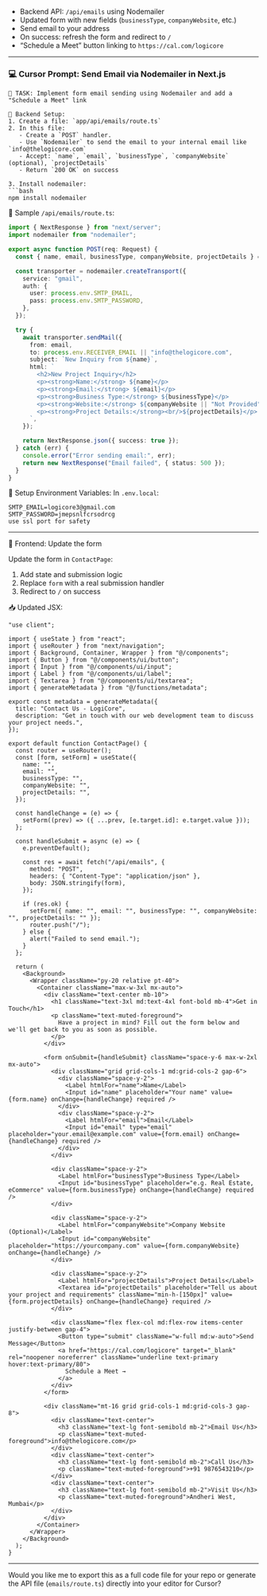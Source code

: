 
* Backend API: `/api/emails` using Nodemailer
* Updated form with new fields (`businessType`, `companyWebsite`, etc.)
* Send email to your address
* On success: refresh the form and redirect to `/`
* “Schedule a Meet” button linking to `https://cal.com/logicore`

---

### 💻 Cursor Prompt: Send Email via Nodemailer in Next.js

````prompt
🧩 TASK: Implement form email sending using Nodemailer and add a "Schedule a Meet" link

🔧 Backend Setup:
1. Create a file: `app/api/emails/route.ts`
2. In this file:
   - Create a `POST` handler.
   - Use `Nodemailer` to send the email to your internal email like `info@thelogicore.com`
   - Accept: `name`, `email`, `businessType`, `companyWebsite` (optional), `projectDetails`
   - Return `200 OK` on success

3. Install nodemailer:
```bash
npm install nodemailer
````

📩 Sample `/api/emails/route.ts`:

```ts
import { NextResponse } from "next/server";
import nodemailer from "nodemailer";

export async function POST(req: Request) {
  const { name, email, businessType, companyWebsite, projectDetails } = await req.json();

  const transporter = nodemailer.createTransport({
    service: "gmail",
    auth: {
      user: process.env.SMTP_EMAIL,
      pass: process.env.SMTP_PASSWORD,
    },
  });

  try {
    await transporter.sendMail({
      from: email,
      to: process.env.RECEIVER_EMAIL || "info@thelogicore.com",
      subject: `New Inquiry from ${name}`,
      html: `
        <h2>New Project Inquiry</h2>
        <p><strong>Name:</strong> ${name}</p>
        <p><strong>Email:</strong> ${email}</p>
        <p><strong>Business Type:</strong> ${businessType}</p>
        <p><strong>Website:</strong> ${companyWebsite || "Not Provided"}</p>
        <p><strong>Project Details:</strong><br/>${projectDetails}</p>
      `,
    });

    return NextResponse.json({ success: true });
  } catch (err) {
    console.error("Error sending email:", err);
    return new NextResponse("Email failed", { status: 500 });
  }
}
```

🧠 Setup Environment Variables:
In `.env.local`:

```env
SMTP_EMAIL=logicore3@gmail.com
SMTP_PASSWORD=jmepsnlfcrsodrcg
use ssl port for safety 
```

---

🧩 Frontend: Update the form

Update the form in `ContactPage`:

1. Add state and submission logic
2. Replace `form` with a real submission handler
3. Redirect to `/` on success

📥 Updated JSX: 

```tsx
"use client";

import { useState } from "react";
import { useRouter } from "next/navigation";
import { Background, Container, Wrapper } from "@/components";
import { Button } from "@/components/ui/button";
import { Input } from "@/components/ui/input";
import { Label } from "@/components/ui/label";
import { Textarea } from "@/components/ui/textarea";
import { generateMetadata } from "@/functions/metadata";

export const metadata = generateMetadata({
  title: "Contact Us - LogiCore",
  description: "Get in touch with our web development team to discuss your project needs.",
});

export default function ContactPage() {
  const router = useRouter();
  const [form, setForm] = useState({
    name: "",
    email: "",
    businessType: "",
    companyWebsite: "",
    projectDetails: "",
  });

  const handleChange = (e) => {
    setForm((prev) => ({ ...prev, [e.target.id]: e.target.value }));
  };

  const handleSubmit = async (e) => {
    e.preventDefault();

    const res = await fetch("/api/emails", {
      method: "POST",
      headers: { "Content-Type": "application/json" },
      body: JSON.stringify(form),
    });

    if (res.ok) {
      setForm({ name: "", email: "", businessType: "", companyWebsite: "", projectDetails: "" });
      router.push("/");
    } else {
      alert("Failed to send email.");
    }
  };

  return (
    <Background>
      <Wrapper className="py-20 relative pt-40">
        <Container className="max-w-3xl mx-auto">
          <div className="text-center mb-10">
            <h1 className="text-3xl md:text-4xl font-bold mb-4">Get in Touch</h1>
            <p className="text-muted-foreground">
              Have a project in mind? Fill out the form below and we'll get back to you as soon as possible.
            </p>
          </div>

          <form onSubmit={handleSubmit} className="space-y-6 max-w-2xl mx-auto">
            <div className="grid grid-cols-1 md:grid-cols-2 gap-6">
              <div className="space-y-2">
                <Label htmlFor="name">Name</Label>
                <Input id="name" placeholder="Your name" value={form.name} onChange={handleChange} required />
              </div>
              <div className="space-y-2">
                <Label htmlFor="email">Email</Label>
                <Input id="email" type="email" placeholder="your.email@example.com" value={form.email} onChange={handleChange} required />
              </div>
            </div>

            <div className="space-y-2">
              <Label htmlFor="businessType">Business Type</Label>
              <Input id="businessType" placeholder="e.g. Real Estate, eCommerce" value={form.businessType} onChange={handleChange} required />
            </div>

            <div className="space-y-2">
              <Label htmlFor="companyWebsite">Company Website (Optional)</Label>
              <Input id="companyWebsite" placeholder="https://yourcompany.com" value={form.companyWebsite} onChange={handleChange} />
            </div>

            <div className="space-y-2">
              <Label htmlFor="projectDetails">Project Details</Label>
              <Textarea id="projectDetails" placeholder="Tell us about your project and requirements" className="min-h-[150px]" value={form.projectDetails} onChange={handleChange} required />
            </div>

            <div className="flex flex-col md:flex-row items-center justify-between gap-4">
              <Button type="submit" className="w-full md:w-auto">Send Message</Button>
              <a href="https://cal.com/logicore" target="_blank" rel="noopener noreferrer" className="underline text-primary hover:text-primary/80">
                Schedule a Meet →
              </a>
            </div>
          </form>

          <div className="mt-16 grid grid-cols-1 md:grid-cols-3 gap-8">
            <div className="text-center">
              <h3 className="text-lg font-semibold mb-2">Email Us</h3>
              <p className="text-muted-foreground">info@thelogicore.com</p>
            </div>
            <div className="text-center">
              <h3 className="text-lg font-semibold mb-2">Call Us</h3>
              <p className="text-muted-foreground">+91 9876543210</p>
            </div>
            <div className="text-center">
              <h3 className="text-lg font-semibold mb-2">Visit Us</h3>
              <p className="text-muted-foreground">Andheri West, Mumbai</p>
            </div>
          </div>
        </Container>
      </Wrapper>
    </Background>
  );
}
```

---

Would you like me to export this as a full code file for your repo or generate the API file (`emails/route.ts`) directly into your editor for Cursor?
